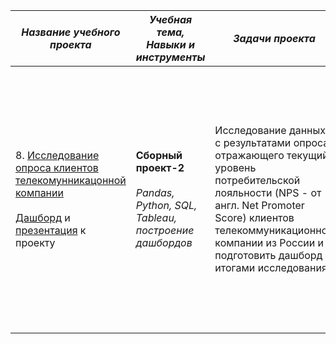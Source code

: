 | *Название учебного проекта*                             | *Учебная тема,<br />Навыки и инструменты*                          | *Задачи проекта*                                      | *Описание проекта*                                            |
| ---------------------------------------  | ------------------------------    | -------------------------------- | ----------------------------------------|
| 8. [Исследование опроса клиентов телекомунникацонной компании](https://github.com/OrlovaD/Portfolio/blob/main/Dash%26Preza%20Mixed%20project%202/8_telecom_analysis_project.ipynb)<br /><br />[Дашборд](https://public.tableau.com/views/telecomm3_16790800105680/NPS_3?:language=en-US&publish=yes&:display_count=n&:origin=viz_share_link) и [презентация](https://docs.google.com/presentation/d/11Cx76iwx-tGQcz4I3cQS3Mwveb5_VjC6T2_OudY143s/edit?usp=sharing) к проекту | **Сборный проект-2**<br /><br />_Pandas, Python, SQL, Tableau, построение дашбордов_ |  Исследование данных с результатами опроса, отражающего текущий уровень потребительской лояльности (NPS - от англ. Net Promoter Score) клиентов телекоммуникационной компании из России и подготовить дашборд с итогами исследования. | Заказчик этого исследования — большая телекоммуникационная компания, которая оказывает услуги на территории всего СНГ. Чтобы определить уровень лояльности, компания провела классический опрос "Оцените вероятность от 1 до 10 того, что вы порекомендуете компанию своим друзьям и знакомым". Большую базу данных для такой задачи разворачивать не стали и выгрузили данные в SQLite. |
